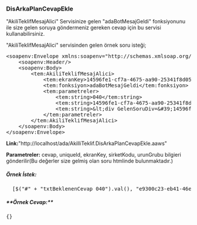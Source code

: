 <h3>DisArkaPlanCevapEkle</h3>
"AkiliTeklifMesajAlici" Servisinize gelen "adaBotMesajGeldi" fonksiyonunu ile size gelen soruya göndermeniz gereken cevap için bu servisi kullanabilirsiniz.

"AkiliTeklifMesajAlici" servisinden gelen örnek soru isteği;
<pre>
&lt;soapenv:Envelope xmlns:soapenv=&quot;http://schemas.xmlsoap.org/soap/envelope/&quot; xmlns:tem=&quot;http://tempuri.org/&quot;&gt;
    &lt;soapenv:Header/&gt;
    &lt;soapenv:Body&gt;
        &lt;tem:AkiliTeklifMesajAlici&gt;
            &lt;tem:ekranKey&gt;14596fe1-cf7a-4675-aa90-25341f8d0577&lt;/tem:ekranKey&gt;
            &lt;tem:fonksiyon&gt;adaBotMesajGeldi&lt;/tem:fonksiyon&gt;
            &lt;tem:parametreler&gt;
                &lt;tem:string&gt;040&lt;/tem:string&gt;
                &lt;tem:string&gt;14596fe1-cf7a-4675-aa90-25341f8d0577&lt;/tem:string&gt;
                &lt;tem:string&gt;&amp;lt;div GelenSoruDiv=&amp;#39;14596fe1-cf7a-4675-aa90-25341f8d0577&amp;#39; &amp;gt;&amp;lt;img height=&amp;#39;150px&amp;#39; tmpMesaj=&amp;#39;captcha bekle&amp;#39; src=&amp;#39;GeciciDosyalar/Captcha/captcha__0000049415_471.jpg&amp;#39; /&amp;gt;Giriniz...&amp;lt;br/&amp;gt;&amp;lt;input type=&amp;#39;text&amp;#39; id=&amp;#39;txtBeklenenCevap_040&amp;#39; onkeyup=&amp;#39;Enter(event,captchaCevapla);&amp;#39; /&amp;gt;&amp;lt;input type=&amp;#39;button&amp;#39; value=&amp;#39;G&amp;#246;nder&amp;#39; onclick=&amp;#39;DisArkaPlanCevapEkle(&amp;quot;040&amp;quot;,&amp;quot;14596fe1-cf7a-4675-aa90-25341f8d0577&amp;quot;,&amp;quot;txtBeklenenCevap_040&amp;quot;, &amp;quot;e9300c23-eb41-46ec-a748-e6f4569ecf67&amp;quot;);&amp;#39; /&amp;gt;&amp;lt;/div&amp;gt;&lt;/tem:string&gt;
            &lt;/tem:parametreler&gt;
        &lt;/tem:AkiliTeklifMesajAlici&gt;
    &lt;/soapenv:Body&gt;
&lt;/soapenv:Envelope&gt;
</pre>

**Link:**"http://localhost/ada/AkilliTeklif.DisArkaPlanCevapEkle.aaws"

**Parametreler:** cevap, uniqueId, ekranKey, sirketKodu, urunGrubu bilgieri gönderilir(Bu değerler size gelmiş olan soru htmlinde bulunmaktadır.)

<h5>Örnek İstek:</h5>
<pre>
  [$("#" + "txtBeklenenCevap_040").val(), "e9300c23-eb41-46ec-a748-e6f4569ecf67", "14596fe1-cf7a-4675-aa90-25341f8d0577", "040", "Trafik"]
</pre>

<h5> **Örnek Cevap:**</h5>
<pre>
{}
</pre>
